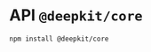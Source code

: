 # API `@deepkit/core`

```shell
npm install @deepkit/core
```

<api-docs package="@deepkit/core"></api-docs>